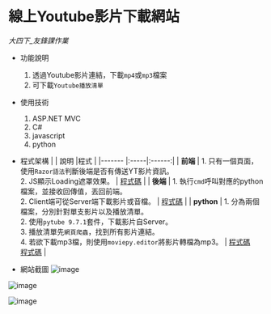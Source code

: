 # 線上Youtube影片下載網站 
_大四下_友鋒課作業_       

* 功能說明
  1. 透過Youtube影片連結，下載`mp4`或`mp3`檔案
  2. 可下載`Youtube播放清單`    
 
* 使用技術
  1. ASP.NET MVC
  2. C#
  3. javascript
  4. python  
  
* 程式架構
  |        | 說明 |程式 |
  |------- |:-----|:------:|
  | **前端**   |  1. 只有一個頁面，使用`Razor語法`判斷後端是否有傳送YT影片資訊。</br>2. JS顯示Loading遮罩效果。  |  [程式碼](https://github.com/hank444tw/0506Work_MVC/blob/master/0506Work_MVC/Views/Home/NFU.cshtml) |
  | **後端**   |  1. 執行`cmd`呼叫對應的python檔案，並接收回傳值，丟回前端。</br>2. Client端可從Server端下載影片或音檔。  |  [程式碼](https://github.com/hank444tw/0506Work_MVC/blob/master/0506Work_MVC/Controllers/HomeController.cs) |
  | **python** |  1. 分為兩個檔案，分別針對單支影片以及播放清單。</br>2. 使用`pytube 9.7.1`套件，下載影片自Server。</br>3. 播放清單先`網頁爬蟲`，找到所有影片連結。</br>4. 若欲下載mp3檔，則使用`moviepy.editor`將影片轉檔為mp3。  |   [程式碼](https://github.com/hank444tw/0506Work_MVC/blob/master/0506Work_MVC/Python/0506Work.py) </br> [程式碼](https://github.com/hank444tw/0506Work_MVC/blob/master/0506Work_MVC/Python/0506Work_list.py) |     

* 網站截圖
![image](https://github.com/hank444tw/0517Work_MVC/blob/master/Demo1.JPG "首頁")   

![image](https://github.com/hank444tw/0517Work_MVC/blob/master/Demo2.jpg "mp4下載")    

![image](https://github.com/hank444tw/0517Work_MVC/blob/master/Demo3.jpg "mp3下載")

